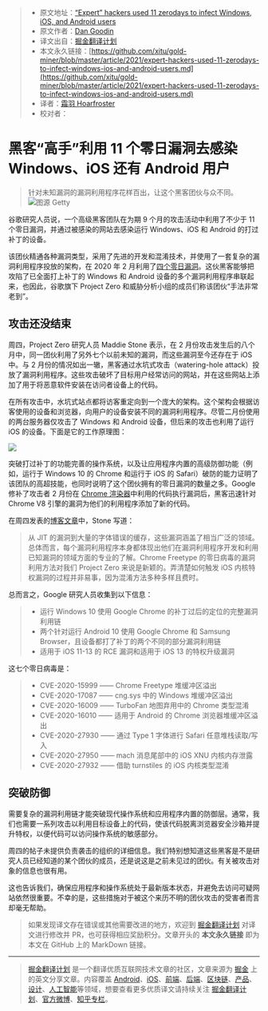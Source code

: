 > * 原文地址：[“Expert” hackers used 11 zerodays to infect Windows, iOS, and Android users](https://arstechnica.com/information-technology/2021/03/expert-hackers-used-11-zerodays-to-infect-windows-ios-and-android-users/)
> * 原文作者：[Dan Goodin](https://arstechnica.com/author/dan-goodin/)
> * 译文出自：[掘金翻译计划](https://github.com/xitu/gold-miner)
> * 本文永久链接：[https://github.com/xitu/gold-miner/blob/master/article/2021/expert-hackers-used-11-zerodays-to-infect-windows-ios-and-android-users.md](https://github.com/xitu/gold-miner/blob/master/article/2021/expert-hackers-used-11-zerodays-to-infect-windows-ios-and-android-users.md)
> * 译者：[霜羽 Hoarfroster](https://github.com/PassionPenguin)
> * 校对者：

# 黑客“高手”利用 11 个零日漏洞去感染 Windows、iOS 还有 Android 用户
> 针对未知漏洞的漏洞利用程序花样百出，让这个黑客团伙与众不同。
![图源 Getty](https://cdn.arstechnica.net/wp-content/uploads/2020/11/zeroday-800x534.jpg)

谷歌研究人员说，一个高级黑客团队在为期 9 个月的攻击活动中利用了不少于 11 个零日漏洞，并通过被感染的网站去感染运行 Windows、iOS 和 Android 的打过补丁的设备。

该团伙精通各种漏洞类型，采用了先进的开发和混淆技术，并使用了一套复杂的漏洞利用程序投放的架构，在 2020 年 2 月利用了[四个零日漏洞](https://arstechnica.com/information-technology/2021/01/hackers-used-4-0days-to-infect-windows-and-android-devices/)。这伙黑客能够把攻陷了已全面打上补丁的 Windows 和 Android 设备的多个漏洞利用程序串联起来，也因此，谷歌旗下 Project Zero 和威胁分析小组的成员们称该团伙“手法非常老到”。

## 攻击还没结束

周四，Project Zero 研究人员 Maddie Stone 表示，在 2 月份攻击发生后的八个月中，同一团伙利用了另外七个以前未知的漏洞，而这些漏洞至今还存在于 iOS 中。与 2 月份的情况如出一辙，黑客通过水坑式攻击（watering-hole attack）投放了漏洞利用程序。这些攻击破坏了目标用户经常访问的网站，并在这些网站上添加了用于将恶意软件安装在访问者设备上的代码。

在所有攻击中，水坑式站点都将访客重定向到一个庞大的架构。这个架构会根据访客使用的设备和浏览器，向用户的设备安装不同的漏洞利用程序。尽管二月份使用的两台服务器仅攻击了 Windows 和 Android 设备，但后来的攻击也利用了运行 iOS 的设备。下面是它的工作原理图：

![](https://cdn.arstechnica.net/wp-content/uploads/2021/03/device-flow-diagram.jpg)

突破打过补丁的功能完善的操作系统，以及让应用程序内置的高级防御功能（例如，运行于 Windows 10 的 Chrome 和运行于 iOS 的 Safari）破防的能力证明了该团队的高超技能，也同时说明了这个团伙拥有的零日漏洞的数量之多。Google 修补了攻击者 2 月份在 [Chrome 渲染器](https://nvd.nist.gov/vuln/detail/CVE-2020-15999)中利用的代码执行漏洞后，黑客迅速针对 Chrome V8 引擎的漏洞为他们的利用程序添加了新的代码。

在周四发表的[博客文章](https://googleprojectzero.blogspot.com/2021/03/in-wild-series-october-2020-0-day.html)中，Stone 写道：

> 从 JIT 的漏洞到大量的字体错误的缓存，这些漏洞涵盖了相当广泛的领域。总体而言，每个漏洞利用程序本身都体现出他们在漏洞利用程序开发和利用已知漏洞的领域方面的专业的了解。Chrome Freetype 的零日病毒的漏洞利用方法对我们 Project Zero 来说是新颖的。弄清楚如何触发 iOS 内核特权漏洞的过程并非易事，因为混淆方法多种多样且费时。

总而言之，Google 研究人员收集到以下信息：

> * 运行 Windows 10 使用 Google Chrome 的补丁过后的定位的完整漏洞利用链
> * 两个针对运行 Android 10 使用 Google Chrome 和 Samsung Browser，且设备都打了补丁的两个不同的部分漏洞利用链
> * 适用于 iOS 11-13 的 RCE 漏洞和适用于 iOS 13 的特权升级漏洞

这七个零日病毒是：

> * CVE-2020-15999 —— Chrome Freetype 堆缓冲区溢出
> * CVE-2020-17087 —— cng.sys 中的 Windows 堆缓冲区溢出
> * CVE-2020-16009 —— TurboFan 地图弃用中的 Chrome 类型混淆
> * CVE-2020-16010 —— 适用于 Android 的 Chrome 浏览器堆缓冲区溢出
> * CVE-2020-27930 —— 通过 Type 1 字体进行 Safari 任意堆栈读取/写入
> * CVE-2020-27950 —— mach 消息尾部中的 iOS XNU 内核内存泄露
> * CVE-2020-27932 —— 借助 turnstiles 的 iOS 内核类型混淆

## 突破防御

需要复杂的漏洞利用链才能突破现代操作系统和应用程序内置的防御层。通常，我们也需要一系列攻击以利用目标设备上的代码，使该代码脱离浏览器安全沙箱并提升特权，以便代码可以访问操作系统的敏感部分。

周四的帖子未提供负责袭击的组织的详细信息。我们特别想知道这些黑客是不是研究人员已经知道的某个团伙的成员，还是说这是之前未见过的团伙。有关被攻击对象的信息也很有用。

这也告诉我们，确保应用程序和操作系统处于最新版本状态，并避免去访问可疑网站依然很重要。不幸的是，这些措施对于被这个来历不明的团伙攻击的受害者而言却毫无帮助。

> 如果发现译文存在错误或其他需要改进的地方，欢迎到 [掘金翻译计划](https://github.com/xitu/gold-miner) 对译文进行修改并 PR，也可获得相应奖励积分。文章开头的 **本文永久链接** 即为本文在 GitHub 上的 MarkDown 链接。

---

> [掘金翻译计划](https://github.com/xitu/gold-miner) 是一个翻译优质互联网技术文章的社区，文章来源为 [掘金](https://juejin.im) 上的英文分享文章。内容覆盖 [Android](https://github.com/xitu/gold-miner#android)、[iOS](https://github.com/xitu/gold-miner#ios)、[前端](https://github.com/xitu/gold-miner#前端)、[后端](https://github.com/xitu/gold-miner#后端)、[区块链](https://github.com/xitu/gold-miner#区块链)、[产品](https://github.com/xitu/gold-miner#产品)、[设计](https://github.com/xitu/gold-miner#设计)、[人工智能](https://github.com/xitu/gold-miner#人工智能)等领域，想要查看更多优质译文请持续关注 [掘金翻译计划](https://github.com/xitu/gold-miner)、[官方微博](http://weibo.com/juejinfanyi)、[知乎专栏](https://zhuanlan.zhihu.com/juejinfanyi)。
